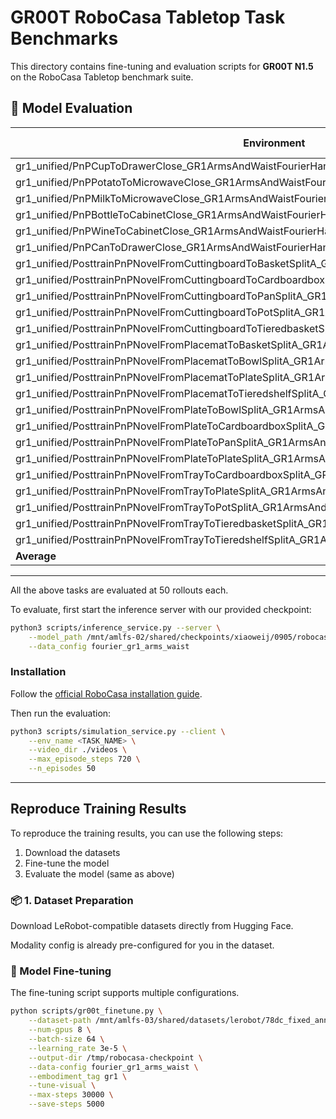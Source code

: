 # GR00T RoboCasa Tabletop Task Benchmarks

This directory contains fine-tuning and evaluation scripts for **GR00T N1.5** on the RoboCasa Tabletop benchmark suite.



## 🎯 Model Evaluation

<!-- TODO: Upload the checkpoint to Youliang's HF repo. -->

| Environment                                                                 | Success Rate |
|-----------------------------------------------------------------------------|--------------|
| gr1_unified/PnPCupToDrawerClose_GR1ArmsAndWaistFourierHands_Env             | 0.38         |
| gr1_unified/PnPPotatoToMicrowaveClose_GR1ArmsAndWaistFourierHands_Env       | 0.26         |
| gr1_unified/PnPMilkToMicrowaveClose_GR1ArmsAndWaistFourierHands_Env         | 0.44         |
| gr1_unified/PnPBottleToCabinetClose_GR1ArmsAndWaistFourierHands_Env         | 0.38         |
| gr1_unified/PnPWineToCabinetClose_GR1ArmsAndWaistFourierHands_Env           | 0.18         |
| gr1_unified/PnPCanToDrawerClose_GR1ArmsAndWaistFourierHands_Env             | 0.42         |
| gr1_unified/PosttrainPnPNovelFromCuttingboardToBasketSplitA_GR1ArmsAndWaistFourierHands_Env | 0.56 |
| gr1_unified/PosttrainPnPNovelFromCuttingboardToCardboardboxSplitA_GR1ArmsAndWaistFourierHands_Env | 0.34 |
| gr1_unified/PosttrainPnPNovelFromCuttingboardToPanSplitA_GR1ArmsAndWaistFourierHands_Env | 0.66 |
| gr1_unified/PosttrainPnPNovelFromCuttingboardToPotSplitA_GR1ArmsAndWaistFourierHands_Env | 0.52 |
| gr1_unified/PosttrainPnPNovelFromCuttingboardToTieredbasketSplitA_GR1ArmsAndWaistFourierHands_Env | 0.32 |
| gr1_unified/PosttrainPnPNovelFromPlacematToBasketSplitA_GR1ArmsAndWaistFourierHands_Env | 0.26 |
| gr1_unified/PosttrainPnPNovelFromPlacematToBowlSplitA_GR1ArmsAndWaistFourierHands_Env | 0.40 |
| gr1_unified/PosttrainPnPNovelFromPlacematToPlateSplitA_GR1ArmsAndWaistFourierHands_Env | 0.44 |
| gr1_unified/PosttrainPnPNovelFromPlacematToTieredshelfSplitA_GR1ArmsAndWaistFourierHands_Env | 0.14 |
| gr1_unified/PosttrainPnPNovelFromPlateToBowlSplitA_GR1ArmsAndWaistFourierHands_Env | 0.38 |
| gr1_unified/PosttrainPnPNovelFromPlateToCardboardboxSplitA_GR1ArmsAndWaistFourierHands_Env | 0.36 |
| gr1_unified/PosttrainPnPNovelFromPlateToPanSplitA_GR1ArmsAndWaistFourierHands_Env | 0.48 |
| gr1_unified/PosttrainPnPNovelFromPlateToPlateSplitA_GR1ArmsAndWaistFourierHands_Env | 0.58 |
| gr1_unified/PosttrainPnPNovelFromTrayToCardboardboxSplitA_GR1ArmsAndWaistFourierHands_Env | 0.40 |
| gr1_unified/PosttrainPnPNovelFromTrayToPlateSplitA_GR1ArmsAndWaistFourierHands_Env | 0.44 |
| gr1_unified/PosttrainPnPNovelFromTrayToPotSplitA_GR1ArmsAndWaistFourierHands_Env | 0.48 |
| gr1_unified/PosttrainPnPNovelFromTrayToTieredbasketSplitA_GR1ArmsAndWaistFourierHands_Env | 0.40 |
| gr1_unified/PosttrainPnPNovelFromTrayToTieredshelfSplitA_GR1ArmsAndWaistFourierHands_Env | 0.24 |
| **Average**                              | **0.39**            |
----

All the above tasks are evaluated at 50 rollouts each.

To evaluate, first start the inference server with our provided checkpoint:

<!-- TODO: Replace with Youliang's repo. -->
```bash
python3 scripts/inference_service.py --server \
    --model_path /mnt/amlfs-02/shared/checkpoints/xiaoweij/0905/robocasa-checkpoints-60K/ \
    --data_config fourier_gr1_arms_waist
```

### Installation

Follow the [official RoboCasa installation guide](https://github.com/robocasa/robocasa-gr1-tabletop-tasks?tab=readme-ov-file#getting-started).

Then run the evaluation:
```bash
python3 scripts/simulation_service.py --client \
    --env_name <TASK_NAME> \
    --video_dir ./videos \
    --max_episode_steps 720 \
    --n_episodes 50
```

----

## Reproduce Training Results

To reproduce the training results, you can use the following steps:
1. Download the datasets
2. Fine-tune the model
3. Evaluate the model (same as above)

### 📦 1. Dataset Preparation

<!-- TODO: Upload the 1K per traj data to HF. And add instructions -->

Download LeRobot-compatible datasets directly from Hugging Face.

Modality config is already pre-configured for you in the dataset.

### 🚀 Model Fine-tuning

The fine-tuning script supports multiple configurations.

```bash
python scripts/gr00t_finetune.py \
    --dataset-path /mnt/amlfs-03/shared/datasets/lerobot/78dc_fixed_annotations/ \
    --num-gpus 8 \
    --batch-size 64 \
    --learning_rate 3e-5 \
    --output-dir /tmp/robocasa-checkpoint \
    --data-config fourier_gr1_arms_waist \
    --embodiment_tag gr1 \
    --tune-visual \
    --max-steps 30000 \
    --save-steps 5000
```
